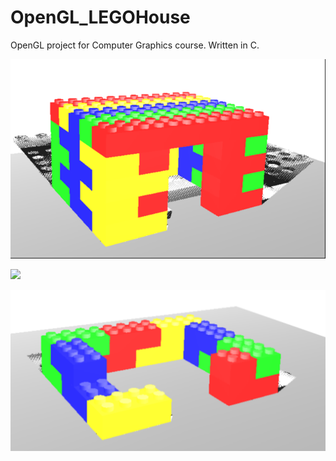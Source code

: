 # OpenGL_LEGOHouse
OpenGL project for Computer Graphics course. 
Written in C. 

![Alt text](ProjectImg.png?raw=true "Title")

<img src="https://github.com/15aber/OpenGL_LEGOHouse/ProjectImg2.png" width="100">

![Alt text](ProjectImg2.png?raw=true "Title")
